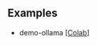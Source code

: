 ## Examples
- demo-ollama [[Colab](https://colab.research.google.com/github/muuusiiik/llm-demo/blob/main/ollama/demo_ollama.ipynb)]

